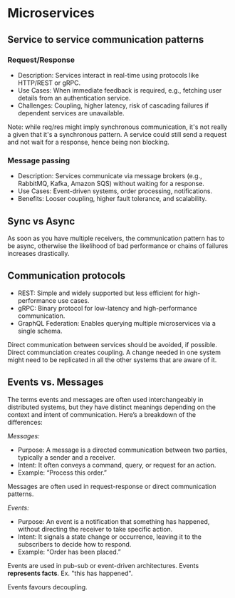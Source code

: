 # Microservices

## Service to service communication patterns

### Request/Response

- Description: Services interact in real-time using protocols like HTTP/REST or gRPC.
- Use Cases: When immediate feedback is required, e.g., fetching user details from an authentication service.
- Challenges: Coupling, higher latency, risk of cascading failures if dependent services are unavailable.

Note: while req/res might imply synchronous communication, it's not really a given that it's a synchronous pattern. A service could still send a request and not wait for a response, hence being non blocking.

### Message passing

- Description: Services communicate via message brokers (e.g., RabbitMQ, Kafka, Amazon SQS) without waiting for a response.
- Use Cases: Event-driven systems, order processing, notifications.
- Benefits: Looser coupling, higher fault tolerance, and scalability.

## Sync vs Async

As soon as you have multiple receivers, the communication pattern has to be async, otherwise the likelihood of bad performance or chains of failures increases drastically.

## Communication protocols

- REST: Simple and widely supported but less efficient for high-performance use cases.
- gRPC: Binary protocol for low-latency and high-performance communication.
- GraphQL Federation: Enables querying multiple microservices via a single schema.

Direct communication between services should be avoided, if possible.
Direct communciation creates coupling. A change needed in one system might need to be replicated in all the other systems that are aware of it.

## Events vs. Messages

The terms events and messages are often used interchangeably in distributed systems, but they have distinct meanings depending on the context and intent of communication. Here’s a breakdown of the differences:

_Messages:_

- Purpose: A message is a directed communication between two parties, typically a sender and a receiver.
- Intent: It often conveys a command, query, or request for an action.
- Example: “Process this order.”

Messages are often used in request-response or direct communication patterns.

_Events:_

- Purpose: An event is a notification that something has happened, without directing the receiver to take specific action.
- Intent: It signals a state change or occurrence, leaving it to the subscribers to decide how to respond.
- Example: “Order has been placed.”

Events are used in pub-sub or event-driven architectures.
Events **represents facts**. Ex. "this has happened".

Events favours decoupling.
